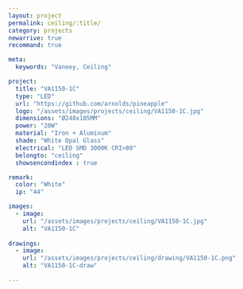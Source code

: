 ```yaml
---
layout: project
permalink: ceiling/:title/
category: projects
newarrive: true
recommand: true

meta:
  keywords: "Vaneey, Ceiling"

project:
  title: "VA1150-1C"
  type: "LED"
  url: "https://github.com/arnolds/pineapple"
  logo: "/assets/images/projects/ceiling/VA1150-1C.jpg"
  dimensions: "Ø248x105MM"
  power: "20W"
  material: "Iron + Aluminum"
  shade: "White Opal Glass"
  electrical: "LED SMD 3000K CRI>80"
  belongto: "ceiling"
  showsencondindex : true

remark:
  color: "White"
  ip: "44"

images:
  - image:
    url: "/assets/images/projects/ceiling/VA1150-1C.jpg"
    alt: "VA1150-1C"
    
drawings:
  - image:
    url: "/assets/images/projects/ceiling/drawing/VA1150-1C.png"
    alt: "VA1150-1C-draw"
    
---
```

